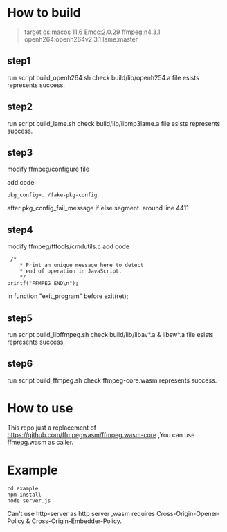 # How to build
> target os:macos 11.6
> Emcc:2.0.29
> ffmpeg:n4.3.1
> openh264:openh264v2.3.1
> lame:master
## step1
run script build_openh264.sh
check build/lib/openh254.a file esists represents success.

## step2
run script build_lame.sh
check build/lib/libmp3lame.a file esists represents success.

## step3
modify ffmpeg/configure file

add code 
```
pkg_config=../fake-pkg-config
```
after pkg_config_fail_message if else segment. around line 4411

## step4
modify ffmpeg/fftools/cmdutils.c
add code
```
 /*
    * Print an unique message here to detect
    * end of operation in JavaScript.
    */
printf("FFMPEG_END\n");
```

in function "exit_program" before exit(ret);

## step5
run script build_libffmpeg.sh
check build/lib/libav*.a & libsw*.a file esists represents success.

## step6
run script build_ffmpeg.sh
check ffmpeg-core.wasm represents success.

# How to use

This repo just a replacement of https://github.com/ffmpegwasm/ffmpeg.wasm-core ,You can use ffmepg.wasm as caller. 

# Example
```
cd example 
npm install
node server.js
```

Can't use http-server as http server ,wasm requires Cross-Origin-Opener-Policy & Cross-Origin-Embedder-Policy.
